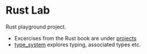 # Rust Lab
Rust playground project.

- Excercises from the Rust book are under [projects](./projects/README.md)
- [type_system](./type_system/README.md) explores typing, associated types etc.
